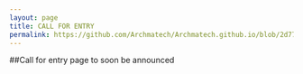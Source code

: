 ```yaml
---
layout: page
title: CALL FOR ENTRY
permalink: https://github.com/Archmatech/Archmatech.github.io/blob/2d7785937cfa6587f04db8a412e9f03926f59d4d/_includes/callforentry_.html
---
```


##Call for entry page to soon be announced 







